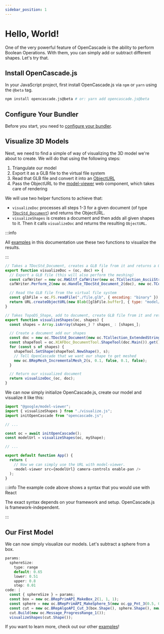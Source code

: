 ```yaml
---
sidebar_position: 1
---
```


# Hello, World!

One of the very powerful feature of OpenCascade is the ability to perform Boolean Operations. With them, you can simply add or subtract different shapes. Let's try that.

## Install OpenCascade.js

In your JavaScript project, first install OpenCascade.js via `npm` or `yarn` using the `@beta` tag.

```bash
npm install opencascade.js@beta # or: yarn add opencascade.js@beta
```

## Configure Your Bundler

Before you start, you need to [configure your bundler](/docs/getting-started/configure-bundler).

## Visualize 3D Models

Next, we need to find a simple of way of visualizing the 3D model we're about to create. We will do that using the following steps:
1. Triangulate our model
2. Export it as a GLB file to the virtual file system
3. Read that GLB file and convert it into an [ObjectURL](https://developer.mozilla.org/en-US/docs/Web/API/URL/createObjectURL)
4. Pass the ObjectURL to the [model-viewer](https://modelviewer.dev/) web component, which takes care of rendering

We will use two helper functions to achieve that:
* `visualizeDoc` processes all steps 1-3 for a given document (of type [`TDocStd_Document`](https://ocjs.org/reference-docs/classes/TDocStd_Document.html)) and returns the ObjectURL.
* `visualizeShapes` is creates a document and then adds all given shapes to it. Then it calls `visualizeDoc` and returns the resulting `ObjectURL`.

:::info

All [examples](https://ocjs.org/docs/examples/ocjs-logo) in this documentation use these two functions to visualize the results.

:::

```js title="/src/visualize.js"
// Takes a TDocStd_Document, creates a GLB file from it and returns a ObjectURL
export function visualizeDoc = (oc, doc) => {
  // Export a GLB file (this will also perform the meshing)
  const cafWriter = new oc.RWGltf_CafWriter(new oc.TCollection_AsciiString_2("./file.glb"), true);
  cafWriter.Perform_2(new oc.Handle_TDocStd_Document_2(doc), new oc.TColStd_IndexedDataMapOfStringString_1(), new oc.Message_ProgressRange_1());

  // Read the GLB file from the virtual file system
  const glbFile = oc.FS.readFile("./file.glb", { encoding: "binary" });
  return URL.createObjectURL(new Blob([glbFile.buffer], { type: "model/gltf-binary" }));
}

// Takes TopoDS_Shape, add to document, create GLB file from it and returns a ObjectURL
export function visualizeShapes(oc, shapes) {
  const shapes = Array.isArray(shapes_) ? shapes_ : [shapes_];

  // Create a document add our shapes
  const doc = new oc.TDocStd_Document(new oc.TCollection_ExtendedString_1());
  const shapeTool = oc.XCAFDoc_DocumentTool.ShapeTool(doc.Main()).get();
  for (const s of shapes) {
    shapeTool.SetShape(shapeTool.NewShape(), s);
    // Tell OpenCascade that we want our shape to get meshed
    new oc.BRepMesh_IncrementalMesh_2(s, 0.1, false, 0.1, false);
  }

  // Return our visualized document
  return visualizeDoc_(oc, doc);
}
```

We can now simply initialize OpenCascade.js, create our model and visualize it like this:

```js title="/src/index.js"
import "@google/model-viewer";
import { visualizeShapes } from "./visualize.js";
import initOpenCascade from "opencascade.js";

// ...

const oc = await initOpenCascade();
const modelUrl = visualizeShapes(oc, myShape);

// ...

export default function App() {
  return (
    // Now we can simply use the URL with model-viewer.
    <model-viewer src={modelUrl} camera-controls enable-pan />
  );
}
```

:::info The example code above shows a syntax that you would use with React

The exact syntax depends on your framework and setup. OpenCascade.js is framework-independent.

:::

## Our First Model

We can now simply visualize our models. Let's subtract a sphere from a box.

```js ocjs
params:
  sphereSize:
    type: range
    default: 0.65
    lower: 0.51
    upper: 0.8
    step: 0.01
code: |
  const { sphereSize } = params;
  const box = new oc.BRepPrimAPI_MakeBox_2(1, 1, 1);
  const sphere = new oc.BRepPrimAPI_MakeSphere_5(new oc.gp_Pnt_3(0.5, 0.5, 0.5), sphereSize);
  const cut = new oc.BRepAlgoAPI_Cut_3(box.Shape(), sphere.Shape(), new oc.Message_ProgressRange_1());
  cut.Build(new oc.Message_ProgressRange_1());
  visualizeShapes(cut.Shape());
```

If you want to learn more, check out our other [examples](/docs/examples/ocjs-logo)!